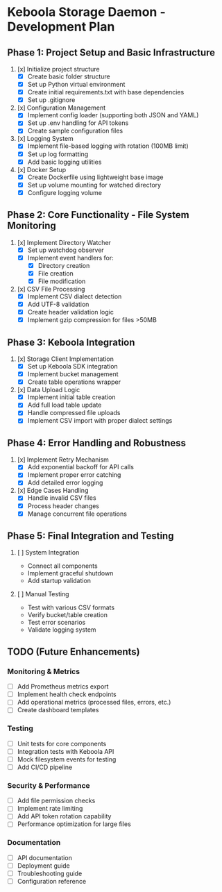 # Keboola Storage Daemon - Development Plan

## Phase 1: Project Setup and Basic Infrastructure
1. [x] Initialize project structure
   - [x] Create basic folder structure
   - [x] Set up Python virtual environment
   - [x] Create initial requirements.txt with base dependencies
   - [x] Set up .gitignore

2. [x] Configuration Management
   - [x] Implement config loader (supporting both JSON and YAML)
   - [x] Set up .env handling for API tokens
   - [x] Create sample configuration files

3. [x] Logging System
   - [x] Implement file-based logging with rotation (100MB limit)
   - [x] Set up log formatting
   - [x] Add basic logging utilities

4. [x] Docker Setup
   - [x] Create Dockerfile using lightweight base image
   - [x] Set up volume mounting for watched directory
   - [x] Configure logging volume

## Phase 2: Core Functionality - File System Monitoring
1. [x] Implement Directory Watcher
   - [x] Set up watchdog observer
   - [x] Implement event handlers for:
     - [x] Directory creation
     - [x] File creation
     - [x] File modification

2. [x] CSV File Processing
   - [x] Implement CSV dialect detection
   - [x] Add UTF-8 validation
   - [x] Create header validation logic
   - [x] Implement gzip compression for files >50MB

## Phase 3: Keboola Integration
1. [x] Storage Client Implementation
   - [x] Set up Keboola SDK integration
   - [x] Implement bucket management
   - [x] Create table operations wrapper

2. [x] Data Upload Logic
   - [x] Implement initial table creation
   - [x] Add full load table update
   - [x] Handle compressed file uploads
   - [x] Implement CSV import with proper dialect settings

## Phase 4: Error Handling and Robustness
1. [x] Implement Retry Mechanism
   - [x] Add exponential backoff for API calls
   - [x] Implement proper error catching
   - [x] Add detailed error logging

2. [x] Edge Cases Handling
   - [x] Handle invalid CSV files
   - [x] Process header changes
   - [x] Manage concurrent file operations

## Phase 5: Final Integration and Testing
1. [ ] System Integration
   - Connect all components
   - Implement graceful shutdown
   - Add startup validation

2. [ ] Manual Testing
   - Test with various CSV formats
   - Verify bucket/table creation
   - Test error scenarios
   - Validate logging system

## TODO (Future Enhancements)

### Monitoring & Metrics
- [ ] Add Prometheus metrics export
- [ ] Implement health check endpoints
- [ ] Add operational metrics (processed files, errors, etc.)
- [ ] Create dashboard templates

### Testing
- [ ] Unit tests for core components
- [ ] Integration tests with Keboola API
- [ ] Mock filesystem events for testing
- [ ] Add CI/CD pipeline

### Security & Performance
- [ ] Add file permission checks
- [ ] Implement rate limiting
- [ ] Add API token rotation capability
- [ ] Performance optimization for large files

### Documentation
- [ ] API documentation
- [ ] Deployment guide
- [ ] Troubleshooting guide
- [ ] Configuration reference
